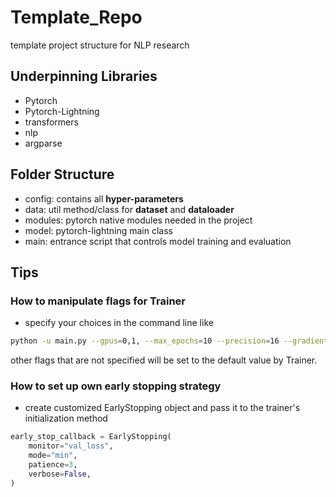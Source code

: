 # Template_Repo
template project structure for NLP research

## Underpinning Libraries
+ Pytorch
+ Pytorch-Lightning
+ transformers
+ nlp
+ argparse

## Folder Structure
- config: contains all **hyper-parameters**
- data: util method/class for **dataset** and **dataloader**
- modules: pytorch native modules needed in the project
- model: pytorch-lightning main class
- main: entrance script that controls model training and evaluation

## Tips 
### How to manipulate **flags** for Trainer
- specify your choices in the command line like
```bash
python -u main.py --gpus=0,1, --max_epochs=10 --precision=16 --gradient_clip_val=5 --track_grad_norm=2 ...
```
other flags that are not specified will be set to the default value by Trainer.

### How to set up own early stopping strategy
- create customized EarlyStopping object and pass it to the trainer's initialization method
```python
early_stop_callback = EarlyStopping(
    monitor="val_loss",
    mode="min",
    patience=3,
    verbose=False,
)
```
